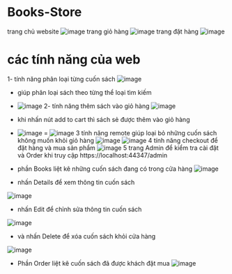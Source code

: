 # Books-Store
trang chủ website
![image](https://user-images.githubusercontent.com/74332737/173279086-87cabd8a-d791-452c-9aaa-1e3b972cb40c.png)
trang giỏ hàng 
![image](https://user-images.githubusercontent.com/74332737/173276925-17828ba1-7044-4598-896c-7abb9e41787f.png)
trang đặt hàng
![image](https://user-images.githubusercontent.com/74332737/173276975-f7ffbc42-6ac2-4a4e-b49c-1d4e03fd5998.png)
# các tính năng của web
1- tính năng phân loại từng cuốn sách 
![image](https://user-images.githubusercontent.com/74332737/173277097-7ba6e3dd-2b98-4203-a281-e3198b87c73f.png)
- giúp phân loại sách theo từng thể loại tìm kiếm
- ![image](https://user-images.githubusercontent.com/74332737/173277232-876d0281-1a8e-4a91-93c0-f548b6edecb9.png)
2- tính năng thêm sách vào giỏ hàng
![image](https://user-images.githubusercontent.com/74332737/173277335-7b2d8467-2c45-4e1c-bd84-8d2e197931af.png)
- khi nhấn nút add to cart thì sách sẻ được thêm vào giỏ hàng 
- ![image](https://user-images.githubusercontent.com/74332737/173277422-93082b64-ade0-4a96-9fa1-468155e81f0f.png)
= ![image](https://user-images.githubusercontent.com/74332737/173277473-6bda654e-a1c4-4d7b-8eed-651d0d1559b4.png)
3 tính năng remote giúp loại bỏ những cuốn sách không muốn khỏi giỏ hàng 
![image](https://user-images.githubusercontent.com/74332737/173277598-972e60c9-de07-414d-9c83-e6635fbded15.png)
![image](https://user-images.githubusercontent.com/74332737/173277618-8d3cf2ca-8724-4a22-ad2c-5ba78ac74d0c.png)
4 tính năng checkout để đặt hàng và mua sản phẩm
![image](https://user-images.githubusercontent.com/74332737/173277725-405a6688-7086-4f0c-a31e-d9e428e5eafd.png)
5 trang Admin để kiểm tra cài đặt và Order khi truy cập https://localhost:44347/admin
- phần Books liệt kê những cuốn sách đang có trong cửa hàng
![image](https://user-images.githubusercontent.com/74332737/173278124-2f9bce99-cee1-4922-a40b-f45b24345979.png)

- nhấn Details để xem thông tin cuốn sách

![image](https://user-images.githubusercontent.com/74332737/173278571-855e66c1-5978-4a73-a1c2-18b44dfba65a.png)

- nhấn Edit để chỉnh sửa thông tin cuốn sách 

![image](https://user-images.githubusercontent.com/74332737/173278650-4fc803c4-076a-4e87-93ef-0d32532aaf2e.png)

- và nhấn Delete để xóa cuốn sách khỏi cửa hàng 

![image](https://user-images.githubusercontent.com/74332737/173278742-ecc5eac3-dfaa-4f32-8135-93b2bd98acb7.png)


- Phần Order liệt kê cuốn sách đã được khách đặt mua
![image](https://user-images.githubusercontent.com/74332737/173278187-a2ba4a93-055c-4366-8a3f-96efb39f835e.png)


